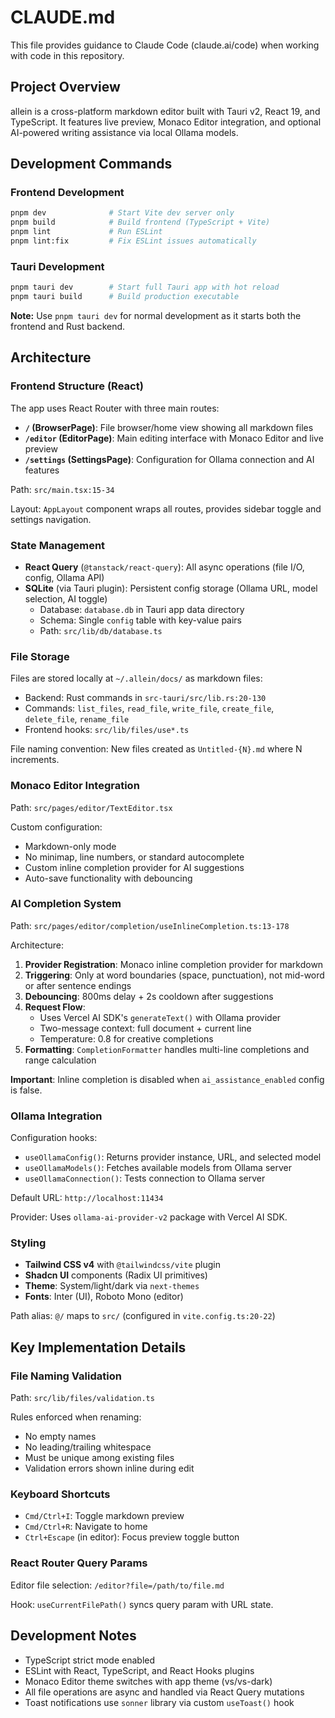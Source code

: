 # CLAUDE.md

This file provides guidance to Claude Code (claude.ai/code) when working with code in this repository.

## Project Overview

allein is a cross-platform markdown editor built with Tauri v2, React 19, and TypeScript. It features live preview, Monaco Editor integration, and optional AI-powered writing assistance via local Ollama models.

## Development Commands

### Frontend Development
```bash
pnpm dev              # Start Vite dev server only
pnpm build            # Build frontend (TypeScript + Vite)
pnpm lint             # Run ESLint
pnpm lint:fix         # Fix ESLint issues automatically
```

### Tauri Development
```bash
pnpm tauri dev        # Start full Tauri app with hot reload
pnpm tauri build      # Build production executable
```

**Note:** Use `pnpm tauri dev` for normal development as it starts both the frontend and Rust backend.

## Architecture

### Frontend Structure (React)

The app uses React Router with three main routes:
- **`/` (BrowserPage)**: File browser/home view showing all markdown files
- **`/editor` (EditorPage)**: Main editing interface with Monaco Editor and live preview
- **`/settings` (SettingsPage)**: Configuration for Ollama connection and AI features

Path: `src/main.tsx:15-34`

Layout: `AppLayout` component wraps all routes, provides sidebar toggle and settings navigation.

### State Management

- **React Query** (`@tanstack/react-query`): All async operations (file I/O, config, Ollama API)
- **SQLite** (via Tauri plugin): Persistent config storage (Ollama URL, model selection, AI toggle)
  - Database: `database.db` in Tauri app data directory
  - Schema: Single `config` table with key-value pairs
  - Path: `src/lib/db/database.ts`

### File Storage

Files are stored locally at `~/.allein/docs/` as markdown files:
- Backend: Rust commands in `src-tauri/src/lib.rs:20-130`
- Commands: `list_files`, `read_file`, `write_file`, `create_file`, `delete_file`, `rename_file`
- Frontend hooks: `src/lib/files/use*.ts`

File naming convention: New files created as `Untitled-{N}.md` where N increments.

### Monaco Editor Integration

Path: `src/pages/editor/TextEditor.tsx`

Custom configuration:
- Markdown-only mode
- No minimap, line numbers, or standard autocomplete
- Custom inline completion provider for AI suggestions
- Auto-save functionality with debouncing

### AI Completion System

Path: `src/pages/editor/completion/useInlineCompletion.ts:13-178`

Architecture:
1. **Provider Registration**: Monaco inline completion provider for markdown
2. **Triggering**: Only at word boundaries (space, punctuation), not mid-word or after sentence endings
3. **Debouncing**: 800ms delay + 2s cooldown after suggestions
4. **Request Flow**:
   - Uses Vercel AI SDK's `generateText()` with Ollama provider
   - Two-message context: full document + current line
   - Temperature: 0.8 for creative completions
5. **Formatting**: `CompletionFormatter` handles multi-line completions and range calculation

**Important**: Inline completion is disabled when `ai_assistance_enabled` config is false.

### Ollama Integration

Configuration hooks:
- `useOllamaConfig()`: Returns provider instance, URL, and selected model
- `useOllamaModels()`: Fetches available models from Ollama server
- `useOllamaConnection()`: Tests connection to Ollama server

Default URL: `http://localhost:11434`

Provider: Uses `ollama-ai-provider-v2` package with Vercel AI SDK.

### Styling

- **Tailwind CSS v4** with `@tailwindcss/vite` plugin
- **Shadcn UI** components (Radix UI primitives)
- **Theme**: System/light/dark via `next-themes`
- **Fonts**: Inter (UI), Roboto Mono (editor)

Path alias: `@/` maps to `src/` (configured in `vite.config.ts:20-22`)

## Key Implementation Details

### File Naming Validation

Path: `src/lib/files/validation.ts`

Rules enforced when renaming:
- No empty names
- No leading/trailing whitespace
- Must be unique among existing files
- Validation errors shown inline during edit

### Keyboard Shortcuts

- `Cmd/Ctrl+I`: Toggle markdown preview
- `Cmd/Ctrl+R`: Navigate to home
- `Ctrl+Escape` (in editor): Focus preview toggle button

### React Router Query Params

Editor file selection: `/editor?file=/path/to/file.md`

Hook: `useCurrentFilePath()` syncs query param with URL state.

## Development Notes

- TypeScript strict mode enabled
- ESLint with React, TypeScript, and React Hooks plugins
- Monaco Editor theme switches with app theme (vs/vs-dark)
- All file operations are async and handled via React Query mutations
- Toast notifications use `sonner` library via custom `useToast()` hook
